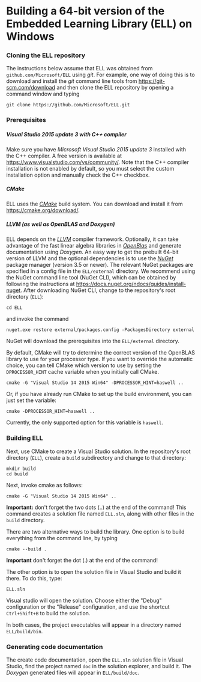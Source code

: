 # Building a 64-bit version of the Embedded Learning Library (ELL) on Windows

### Cloning the ELL repository

The instructions below assume that ELL was obtained from `github.com/Microsoft/ELL` using *git*. For example, one way of doing this is to download and install the *git* command line tools from <https://git-scm.com/download> and then clone the ELL repository by opening a command window and typing 

    git clone https://github.com/Microsoft/ELL.git

### Prerequisites

##### Visual Studio 2015 update 3 with C++ compiler
Make sure you have *Microsoft Visual Studio 2015 update 3* installed with the C++ compiler. A free version is available at <https://www.visualstudio.com/vs/community/>. Note that the C++ compiler installation is not enabled by default, so you must select the custom installation option and manually check the C++ checkbox.

##### CMake
ELL uses the [*CMake*](https://cmake.org/) build system. You can download and install it from <https://cmake.org/download/>.

##### LLVM (as well as OpenBLAS and Doxygen)
ELL depends on the [*LLVM*](http://llvm.org/) compiler framework. Optionally, it can take advantage of the fast linear algebra libraries in [*OpenBlas*](http://www.openblas.net/) and generate documentation using *Doxygen*. An easy way to get the prebuilt 64-bit version of LLVM and the optional dependencies is to use the [*NuGet*](https://www.nuget.org/) package manager (version 3.5 or newer). The relevant NuGet packages are specified in a config file in the `ELL/external` directory.  We recommend using the NuGet command line tool (NuGet CLI), which can be obtained by following the instructions at <https://docs.nuget.org/ndocs/guides/install-nuget>. After downloading NuGet CLI, change to the repository's root directory (`ELL`):

    cd ELL

and invoke the command

    nuget.exe restore external/packages.config -PackagesDirectory external

NuGet will download the prerequisites into the `ELL/external` directory.

By default, CMake will try to determine the correct version of the OpenBLAS library to use for your processor
type. If you want to override the automatic choice, you can tell CMake which version to use by setting the `DPROCESSOR_HINT`
cache variable when you initially call CMake.

    cmake -G "Visual Studio 14 2015 Win64" -DPROCESSOR_HINT=haswell ..

Or, if you have already run CMake to set up the build environment, you can just set the variable:

    cmake -DPROCESSOR_HINT=haswell ..

Currently, the only supported option for this variable is `haswell`.

### Building ELL
Next, use CMake to create a Visual Studio solution. In the repository's root directory (`ELL`), create a `build` subdirectory and change to that directory:

    mkdir build
    cd build

Next, invoke cmake as follows:

    cmake -G "Visual Studio 14 2015 Win64" ..

**Important:** don't forget the two dots (..) at the end of the command! This command creates a solution file named `ELL.sln`, along with other files in the `build` directory. 

There are two alternative ways to build the library. One option is to build everything from the command line, by typing 

    cmake --build .

**Important** don't forget the dot (.) at the end of the command!

The other option is to open the solution file in Visual Studio and build it there. To do this, type:

    ELL.sln

Visual studio will open the solution. Choose either the "Debug" configuration or the "Release" configuration, and use the shortcut `Ctrl+Shift+B` to build the solution. 

In both cases, the project executables will appear in a directory named `ELL/build/bin`.

### Generating code documentation

The create code documentation, open the `ELL.sln` solution file in Visual Studio, find the project named `doc` in the solution explorer, and build it. The *Doxygen* generated files will appear in `ELL/build/doc`.
